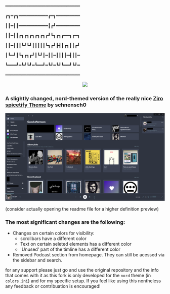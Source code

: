 ━━━━━━━━━━━━━━━━━━━━━━━━━━━━

┏┓━┏┓━━━━━━━━━━━┏━┓━━━━━━━━━

┃┃━┃┃━━━━━━━━━━━┃┏┛━━━━━━━━━

┃┃━┃┃┏┓┏┓┏┓┏┓┏┓┏┛┗┓┏┓┏━━┓┏━┓

┃┃━┃┃┃┗┛┗┛┃┃┃┃┃┗┓┏┛┣┫┃┏┓┃┃┏┛

┃┗━┛┃┗┓┏┓┏┛┃┗┛┃━┃┃━┃┃┃┃━┫┃┃━

┗━━━┛━┗┛┗┛━┗━━┛━┗┛━┗┛┗━━┛┗┛━

━━━━━━━━━━━━━━━━━━━━━━━━━━━━

<p align="center"><a href="https://www.nordtheme.com" target="_blank"><img src="https://raw.githubusercontent.com/arcticicestudio/nord-docs/develop/assets/images/nord/repository-hero.svg?sanitize=true"/></a></p>

### A slightly changed, nord-themed version of the really nice [Ziro spicetify Theme](https://github.com/schnensch0/ziro) by schnensch0

![Preview Screenshot](Screenshot.png)

(consider actually opening the readme file for a higher definition preview)


### The most significant changes are the following:

- Changes on certain colors for visibility:
  - scrollbars have a different color
  - Text on certain seleted elements has a different color
  - 'Unused' part of the timline has a different color
- Removed Podcast section from homepage. They can still be acessed via the sidebar and search. 


for any support please just go and use the original repository and the info that comes with it as this fork is only developed for the `nord` theme (in `colors.ini`) and for my specific setup. If you feel like using this nontheless any feedback or contribuation is encouraged!
